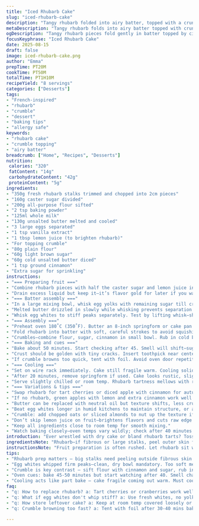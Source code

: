 ```yaml
---
title: "Iced Rhubarb Cake"
slug: "iced-rhubarb-cake"
description: "Tangy rhubarb folded into airy batter, topped with a crunchy crumble. Bakes to a tender crumb beneath a slightly crackled surface. Natural tartness from fruit balances sweet undertones. Cooling transforms texture—gets almost creamy under the crisp top. A cake that demands patience but rewards with layered bites. Rustic, not polished. Good for mornings, coffee breaks, or dessert when you want something not too rich. No nuts here, so safe for nut allergies. Rhubarb can be swapped with sour cherries or even cranberries if rhubarb's missing. Watch baking close—the crumble tells you when to pull. Smells like spring, tastes like old-school charm."
metaDescription: "Tangy rhubarb folds into airy batter topped with crunchy crumble. Rustic French-inspired cake that cools to creamy texture with crisp bite. 8 servings."
ogDescription: "Tangy rhubarb pieces fold gently in batter topped by cinnamon crumble. Bake until golden crust cracks, cool for creamy, rustic bites. Patience pays."
focusKeyphrase: "Iced Rhubarb Cake"
date: 2025-08-15
draft: false
image: iced-rhubarb-cake.png
author: "Emma"
prepTime: PT20M
cookTime: PT50M
totalTime: PT1H10M
recipeYield: "8 servings"
categories: ["Desserts"]
tags:
- "French-inspired"
- "rhubarb"
- "crumble"
- "dessert"
- "baking tips"
- "allergy safe"
keywords:
- "rhubarb cake"
- "crumble topping"
- "airy batter"
breadcrumb: ["Home", "Recipes", "Desserts"]
nutrition: 
 calories: "320"
 fatContent: "14g"
 carbohydrateContent: "42g"
 proteinContent: "5g"
ingredients:
- "350g fresh rhubarb stalks trimmed and chopped into 2cm pieces"
- "160g caster sugar divided"
- "200g all-purpose flour sifted"
- "2 tsp baking powder"
- "125ml whole milk"
- "130g unsalted butter melted and cooled"
- "3 large eggs separated"
- "1 tsp vanilla extract"
- "1 tbsp lemon juice (to brighten rhubarb)"
- "For topping crumble"
- "80g plain flour"
- "60g light brown sugar"
- "60g cold unsalted butter diced"
- "1 tsp ground cinnamon"
- "Extra sugar for sprinkling"
instructions:
- "=== Preparing fruit ==="
- "Combine rhubarb pieces with half the caster sugar and lemon juice in a bowl. Let sit 15 minutes until juices start pooling and the fruit softens slightly. Rhubarb needs that sugar punch or it bites back hard."
- "Drain excess liquid but keep it—it’s flavor gold for later if you want to drizzle or stir into whipped cream. Fruit should still hold shape, not mush."
- "=== Batter assembly ==="
- "In a large mixing bowl, whisk egg yolks with remaining sugar till creamy and pale, air folded in. Vanilla extract added now to keep scent vibrant."
- "Melted butter drizzled in slowly while whisking prevents separation. Milk goes next. Flour and baking powder sifted and folded patiently. Don’t overwork—gluten build will kill tenderness."
- "Whisk egg whites to stiff peaks separately. Test by lifting whisk—should stand at sharp points but not dry or grainy. Fold whites into batter gently in 3 additions, slicing through, not stirring. Preserve air bubbles—cake rises with soul."
- "=== Assembly ==="
- "Preheat oven 180˚C (350˚F). Butter an 8-inch springform or cake pan. Dust with flour or line with parchment if unsure about sticking."
- "Fold rhubarb into batter with soft, careful strokes to avoid squishing fruit. Pour into pan, level top lightly."
- "Crumbles—combine flour, sugar, cinnamon in small bowl. Rub in cold butter piece by piece till mixture resembles coarse breadcrumbs. Sprinkle evenly over batter. Extra sugar sparingly dusted on top for crunchy glaze."
- "=== Baking and cues ==="
- "Bake about 50 minutes. Start checking after 45. Smell will shift—sugary warmth with subtle rhubarb tang floating out."
- "Crust should be golden with tiny cracks. Insert toothpick near center—expect moist crumbs, never wet batter. If too wet, bake a bit longer."
- "If crumble browns too quick, tent with foil. Avoid oven door repetitively opened—causes collapse."
- "=== Cooling ==="
- "Set on wire rack immediately. Cake still fragile warm. Cooling solidifies custard inside, and topping crisps further."
- "After 20 minutes, remove springform if used. Cake looks rustic, slight sink in middle is fine—signals moistness retained."
- "Serve slightly chilled or room temp. Rhubarb tartness mellows with resting time."
- "=== Variations & tips ==="
- "Swap rhubarb for tart cherries or diced apple with cinnamon for autumn vibes."
- "If no rhubarb, green apples with lemon and extra cinnamon work well but skip lemon juice step."
- "Butter can be replaced with neutral oil but texture shifts, less crumb. Milk skimmilk or alternatives okay but expect denser cake."
- "Beat egg whites longer in humid kitchens to maintain structure, or add pinch salt before whipping."
- "Crumble: add chopped oats or sliced almonds to nut up the texture if allergies not an issue."
- "Don’t skip lemon juice on fruit—brightens flavors and cuts raw edge."
- "Keep all ingredients close to room temp for smooth mixing."
- "Watch baking closely—oven temps vary wildly; check after 40 minutes if fan oven."
introduction: "Ever wrestled with dry cake or bland rhubarb tarts? Toss those misfires. Here, cake sings with tangy rhubarb bites ensconced in soft crumb and rustic buttery crumble on top. The real win—texture and flavor evolve as it cools; patience is key for full reward. Tried tweaking sugar levels, flipping steps, and finally nailed the humble crumble topping—not too sweet, just enough crunch. No nuts for allergy errs and still vibrant. Baking’s a sensory game—watch the crust, sniff the fruit aroma rising, and know when to pull. Familiar ingredients shifted enough to surprise the palate without confusing. A trusty fallback for when rhubarb’s in season and mood craves something… less ordinary."
ingredientsNote: "Rhubarb—if fibrous or large stalks, peel outer skin first. Sweetness depends on varieties and maturity; taste before adding sugar. Too much sugar turns mashy; too little, harsh tartness. Balance is finesse. Butter should be unsalted to control saltiness; clarify if possible for cleaner flavor, but melted leftover is fine. Eggs at room temp whip better—warming in bowl for a few minutes or brief water bath helps if cold from fridge. Vanilla extract can be replaced with almond essence for almond lovers, but it changes the base aroma completely. Choice of flour impacts crumb—too strong a flour will toughen, too soft and cake collapses. Baking powder freshness matters; old powders yield dense results. For topping, cold butter incorporation is essential—if warm, crumble becomes greasy. Cinnamon optional, but really brings warmth. If you want, add a pinch of salt to the batter to balance sweet and sour more interestingly."
instructionsNote: "Fruit preparation is often rushed. Let rhubarb sit with sugar to bleed flavor, soften but not disintegrate. Test by pressing fruit lightly—should yield, not squish to paste. Extracted juice can enrich cream or sauces, no waste. Whipping egg whites is where many falter—too soft, cake deflates; overbeat, turns dry and stringy. Use clean, dry bowl and fresh whites for best. Folding is patience test—cut through batter sideways, rotate bowl gently, no stirring. Crumble topping strongly affects texture contrast—if too thick, cake underneath steams and sogs. Baking time varies; rely on toothpick, visual crust cues, and aroma; smell like warm sugar and fruit signals done or near. Cooling on rack avoids soggy bottom from condensation. Removing cake from pan while warm risks breakage; wait. Cake firms and flavors marry overnight. Store covered to preserve moisture without losing crumble crunch. Finally, taste variation builds on experience—your oven, altitude, ingredients—so adapt, note changes for next round."
tips:
- "Rhubarb prep matters — big stalks need peeling outside fibrous skin or cake gets tough. Sugar balances tartness, not just sweetness. Too much mash, too little bites back harsh. Let sit with sugar and lemon but watch — over soak means mushy fruit. Keep fruit shape intact almost. Drain juice but hold it for drizzle or cream swirl later. That juice amps flavor without crowding batter moisture."
- "Egg whites whipped firm peaks—clean, dry bowl mandatory. Too soft means cake collapses, too stiff or grainy dries crumb. Add pinch salt if humid kitchen; helps structure, slows weep. Folding whites in 3 folds, sideways cut with spatula, no stirring. Air bubbles lift cake, give that fluffy crumb hiding tart rhubarb chunks. More mixing kills rise."
- "Crumble is key contrast — sift flour with cinnamon and sugar, rub in cold butter piece by piece. Warm butter ruins texture, turns greasy. Mix until sandy bunches form. Sprinkle evenly but don’t overload. Thick topping steams inside, sogs cake bottom. Can add oats or almonds for crunch if no allergy risk but keep neat, not clumpy."
- "Oven cues: bake 45-50 minutes but start watching after 40. Smell changes — warm sugar mingled with subtle acidic rhubarb. Crust golden and cracked is green light. Toothpick check always — moist crumbs but no wet batter. If too soft still, extra bake few minutes. Brown too fast? Tent foil lightly but avoid opening constantly—cake collapses."
- "Cooling acts like part bake — cake fragile coming out warm. Must cool on wire rack or bottom sogs. After 20 mins, release springform if used, cake likely to sink slight center — that signals moisture still inside. Cool well or chill then rhubarb bite mellows, crumb firms to almost creamy with crisp top. Holds longer if covered loosely but crumble need air to stay crunch."
faq:
- "q: How to replace rhubarb? a: Tart cherries or cranberries work well. Green apples with cinnamon too but skip lemon juice then. Flavor changes but texture same. Apples firm, less sour. Cherries juice more; watch bake time, might need slight adjustment."
- "q: What if egg whites don't whip stiff? a: Use fresh whites, no yolk traces. Bowl dry, metal if possible. Warm whites whip faster so room temp helps. Add pinch salt for structure. Under beaten whites = dense cake. Overbeat dry and stringy, fold carefully to keep air."
- "q: How store leftover cake? a: Keep at room temp covered loosely or fridge wrapped tight. Refrigerate if warmer room but risk crumble softening. Can slice and freeze for longer storage. Thaw slow or warm slightly to recover crumb texture. Don’t stack pieces; crush crumble."
- "q: Crumble browning too fast? a: Tent with foil after 30-40 mins baking. Butter content makes faster-browning topping. Avoid oven door openings; temp drops cause collapse. Use light foil layer, no tight seal. Watch smell cues for doneness."

---
```

